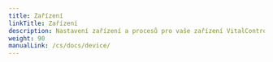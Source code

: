 ```yaml
---
title: Zařízení
linkTitle: Zařízení
description: Nastavení zařízení a procesů pro vaše zařízení VitalControl
weight: 90
manualLink: /cs/docs/device/
---
```

<script>
  window.location.href = "/cs/docs/device/";
</script>

